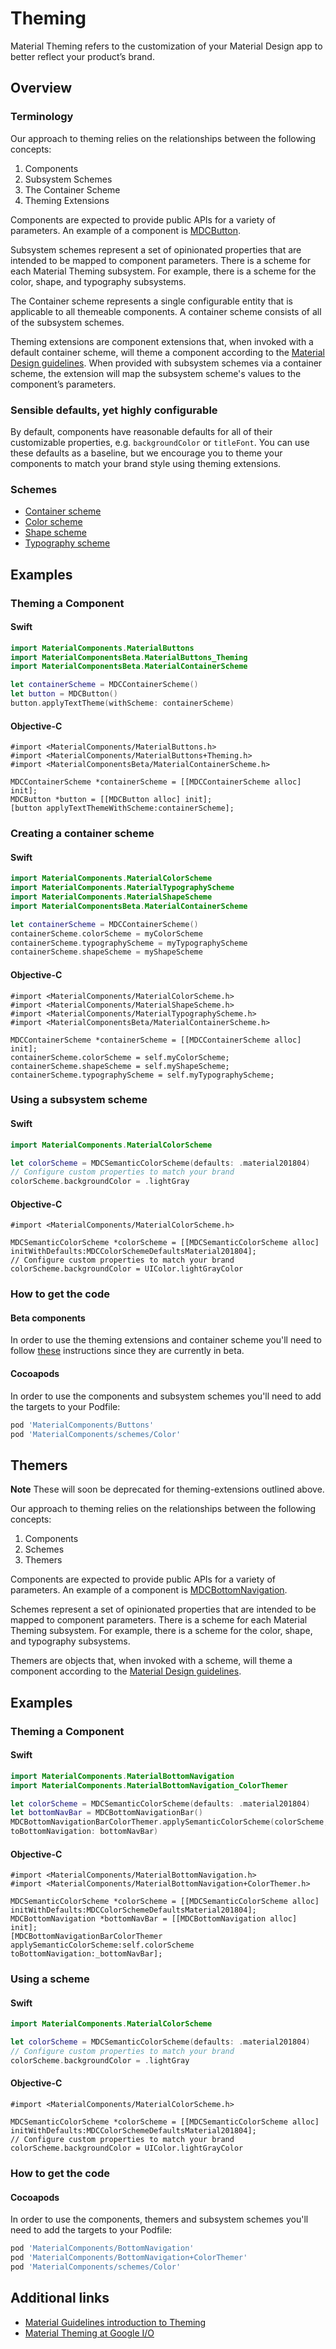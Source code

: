 <!--docs:
title: "Theming"
layout: detail
section: components
excerpt: "Material Theming refers to the customization of your Material Design app to better reflect your product’s brand."
path: /catalog/theming/
-->

# Theming

Material Theming refers to the customization of your Material Design app to better reflect your product’s brand.

## Overview

### Terminology

Our approach to theming relies on the relationships between the following concepts:

1. Components
2. Subsystem Schemes
3. The Container Scheme
4. Theming Extensions

Components are expected to provide public APIs for a variety of parameters. An example of a component is [MDCButton](https://github.com/material-components/material-components-ios/tree/develop/components/Buttons).

Subsystem schemes represent a set of opinionated properties that are intended to be mapped to component parameters. There is a scheme for each Material Theming subsystem. For example, there is a scheme for the color, shape, and typography subsystems.

The Container scheme represents a single configurable entity that is applicable to all themeable components. A container scheme consists of all of the subsystem schemes.

Theming extensions are component extensions that, when invoked with a default container scheme, will theme a component according to the [Material Design guidelines](https://material.io/design). When provided with subsystem schemes via a container scheme, the extension will map the subsystem scheme's values to the component’s parameters.

### Sensible defaults, yet highly configurable

By default, components have reasonable defaults for all of their customizable properties, e.g. `backgroundColor` or `titleFont`. You can use these defaults as a baseline, but we encourage you to theme your components to match your brand style using theming extensions.

### Schemes

<ul class="icon-list">
<li class="icon-list-item icon-list-item--link"><a href="Container/">Container scheme</a></li>
<li class="icon-list-item icon-list-item--link"><a href="Color/">Color scheme</a></li>
<li class="icon-list-item icon-list-item--link"><a href="Shape/">Shape scheme</a></li>
<li class="icon-list-item icon-list-item--link"><a href="Typography/">Typography scheme</a></li>
</ul>

## Examples

### Theming a Component

<!--<div class="material-code-render" markdown="1">-->
#### Swift

```swift
import MaterialComponents.MaterialButtons
import MaterialComponentsBeta.MaterialButtons_Theming
import MaterialComponentsBeta.MaterialContainerScheme

let containerScheme = MDCContainerScheme()
let button = MDCButton()
button.applyTextTheme(withScheme: containerScheme)
```

#### Objective-C

```objc
#import <MaterialComponents/MaterialButtons.h>
#import <MaterialComponents/MaterialButtons+Theming.h>
#import <MaterialComponentsBeta/MaterialContainerScheme.h>

MDCContainerScheme *containerScheme = [[MDCContainerScheme alloc] init];
MDCButton *button = [[MDCButton alloc] init];
[button applyTextThemeWithScheme:containerScheme];
```
<!--</div>-->

### Creating a container scheme

<!--<div class="material-code-render" markdown="1">-->
#### Swift

```swift
import MaterialComponents.MaterialColorScheme
import MaterialComponents.MaterialTypographyScheme
import MaterialComponents.MaterialShapeScheme
import MaterialComponentsBeta.MaterialContainerScheme

let containerScheme = MDCContainerScheme()
containerScheme.colorScheme = myColorScheme
containerScheme.typographyScheme = myTypographyScheme
containerScheme.shapeScheme = myShapeScheme
```

#### Objective-C

```objc
#import <MaterialComponents/MaterialColorScheme.h>
#import <MaterialComponents/MaterialShapeScheme.h>
#import <MaterialComponents/MaterialTypographyScheme.h>
#import <MaterialComponentsBeta/MaterialContainerScheme.h>

MDCContainerScheme *containerScheme = [[MDCContainerScheme alloc] init];
containerScheme.colorScheme = self.myColorScheme;
containerScheme.shapeScheme = self.myShapeScheme;
containerScheme.typographyScheme = self.myTypographyScheme;
```
<!--</div>-->

### Using a subsystem scheme

<!--<div class="material-code-render" markdown="1">-->
#### Swift

```swift
import MaterialComponents.MaterialColorScheme

let colorScheme = MDCSemanticColorScheme(defaults: .material201804)
// Configure custom properties to match your brand
colorScheme.backgroundColor = .lightGray
```

#### Objective-C

```objc
#import <MaterialComponents/MaterialColorScheme.h>

MDCSemanticColorScheme *colorScheme = [[MDCSemanticColorScheme alloc] initWithDefaults:MDCColorSchemeDefaultsMaterial201804];
// Configure custom properties to match your brand
colorScheme.backgroundColor = UIColor.lightGrayColor
```
<!--</div>-->

### How to get the code

#### Beta components

In order to use the theming extensions and container scheme you'll need to follow [these](../../contributing/beta_components.md) 
instructions since they are currently in beta.

#### Cocoapods

In order to use the components and subsystem schemes you'll need to add the targets to your Podfile:

<!--<div class="material-code-render" markdown="1">-->

```bash
pod 'MaterialComponents/Buttons'
pod 'MaterialComponents/schemes/Color'
```
<!--</div>-->

## Themers

**Note** These will soon be deprecated for theming-extensions outlined above.

Our approach to theming relies on the relationships between the following concepts:

1. Components
2. Schemes
3. Themers

Components are expected to provide public APIs for a variety of parameters. An example of a component is [MDCBottomNavigation](https://github.com/material-components/material-components-ios/tree/develop/components/BottomNavigation).

Schemes represent a set of opinionated properties that are intended to be mapped to component parameters. There is a scheme for each Material Theming subsystem. For example, there is a scheme for the color, shape, and typography subsystems.

Themers are objects that, when invoked with a scheme, will theme a component according to the [Material Design guidelines](https://material.io/design).

## Examples

### Theming a Component

<!--<div class="material-code-render" markdown="1">-->
#### Swift

```swift
import MaterialComponents.MaterialBottomNavigation
import MaterialComponents.MaterialBottomNavigation_ColorThemer

let colorScheme = MDCSemanticColorScheme(defaults: .material201804)
let bottomNavBar = MDCBottomNavigationBar()
MDCBottomNavigationBarColorThemer.applySemanticColorScheme(colorScheme,
toBottomNavigation: bottomNavBar)
```

#### Objective-C

```objc
#import <MaterialComponents/MaterialBottomNavigation.h>
#import <MaterialComponents/MaterialBottomNavigation+ColorThemer.h>

MDCSemanticColorScheme *colorScheme = [[MDCSemanticColorScheme alloc] initWithDefaults:MDCColorSchemeDefaultsMaterial201804];
MDCBottomNavigation *bottomNavBar = [[MDCBottomNavigation alloc] init];
[MDCBottomNavigationBarColorThemer applySemanticColorScheme:self.colorScheme
toBottomNavigation:_bottomNavBar];
```
<!--</div>-->

### Using a scheme

<!--<div class="material-code-render" markdown="1">-->
#### Swift

```swift
import MaterialComponents.MaterialColorScheme

let colorScheme = MDCSemanticColorScheme(defaults: .material201804)
// Configure custom properties to match your brand
colorScheme.backgroundColor = .lightGray
```

#### Objective-C

```objc
#import <MaterialComponents/MaterialColorScheme.h>

MDCSemanticColorScheme *colorScheme = [[MDCSemanticColorScheme alloc] initWithDefaults:MDCColorSchemeDefaultsMaterial201804];
// Configure custom properties to match your brand
colorScheme.backgroundColor = UIColor.lightGrayColor
```
<!--</div>-->

### How to get the code

#### Cocoapods

In order to use the components, themers and subsystem schemes you'll need to add the targets to your Podfile:

<!--<div class="material-code-render" markdown="1">-->

```bash
pod 'MaterialComponents/BottomNavigation'
pod 'MaterialComponents/BottomNavigation+ColorThemer'
pod 'MaterialComponents/schemes/Color'
```
<!--</div>-->

## Additional links

* [Material Guidelines introduction to Theming](https://material.io/design/material-theming/overview.html)
* [Material Theming at Google I/O](https://youtu.be/3VUMl_l-_fI)
